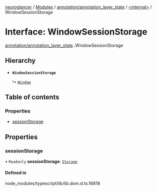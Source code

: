 [neuroglancer](../README.md) / [Modules](../modules.md) / [annotation/annotation\_layer\_state](../modules/annotation_annotation_layer_state.md) / [<internal\>](../modules/annotation_annotation_layer_state._internal_.md) / WindowSessionStorage

# Interface: WindowSessionStorage

[annotation/annotation_layer_state](../modules/annotation_annotation_layer_state.md).[<internal>](../modules/annotation_annotation_layer_state._internal_.md).WindowSessionStorage

## Hierarchy

- **`WindowSessionStorage`**

  ↳ [`Window`](annotation_annotation_layer_state._internal_.Window.md)

## Table of contents

### Properties

- [sessionStorage](annotation_annotation_layer_state._internal_.WindowSessionStorage.md#sessionstorage)

## Properties

### sessionStorage

• `Readonly` **sessionStorage**: [`Storage`](../modules/annotation_annotation_layer_state._internal_.md#storage)

#### Defined in

node_modules/typescript/lib/lib.dom.d.ts:16818
